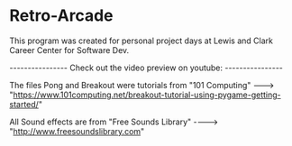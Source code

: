 # Retro-Arcade
This program was created for personal project days at Lewis and Clark Career Center for Software Dev. 


---------------- Check out the video preview on youtube: ----------------



The files Pong and Breakout were tutorials from "101 Computing" ---> "https://www.101computing.net/breakout-tutorial-using-pygame-getting-started/"

All Sound effects are from "Free Sounds Library" ----> "http://www.freesoundslibrary.com"
